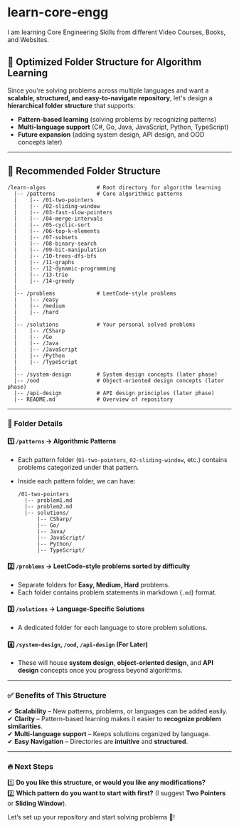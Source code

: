 # learn-core-engg

I am learning Core Engineering Skills from different Video Courses, Books, and Websites.

## **🚀 Optimized Folder Structure for Algorithm Learning**

Since you're solving problems across multiple languages and want a **scalable, structured, and easy-to-navigate repository**, let's design a **hierarchical folder structure** that supports:

- **Pattern-based learning** (solving problems by recognizing patterns)
- **Multi-language support** (C#, Go, Java, JavaScript, Python, TypeScript)
- **Future expansion** (adding system design, API design, and OOD concepts later)

---

## **📁 Recommended Folder Structure**

```text
/learn-algos                # Root directory for algorithm learning
  |-- /patterns             # Core algorithmic patterns
  |    |-- /01-two-pointers
  |    |-- /02-sliding-window
  |    |-- /03-fast-slow-pointers
  |    |-- /04-merge-intervals
  |    |-- /05-cyclic-sort
  |    |-- /06-top-k-elements
  |    |-- /07-subsets
  |    |-- /08-binary-search
  |    |-- /09-bit-manipulation
  |    |-- /10-trees-dfs-bfs
  |    |-- /11-graphs
  |    |-- /12-dynamic-programming
  |    |-- /13-trie
  |    |-- /14-greedy
  |
  |-- /problems             # LeetCode-style problems
  |    |-- /easy
  |    |-- /medium
  |    |-- /hard
  |
  |-- /solutions            # Your personal solved problems
  |    |-- /CSharp
  |    |-- /Go
  |    |-- /Java
  |    |-- /JavaScript
  |    |-- /Python
  |    |-- /TypeScript
  |
  |-- /system-design        # System design concepts (later phase)
  |-- /ood                  # Object-oriented design concepts (later phase)
  |-- /api-design           # API design principles (later phase)
  |-- README.md             # Overview of repository
```

---

### **📌 Folder Details**

#### **1️⃣ `/patterns` → Algorithmic Patterns**

- Each pattern folder (`01-two-pointers`, `02-sliding-window`, etc.) contains problems categorized under that pattern.
- Inside each pattern folder, we can have:

  ```text
  /01-two-pointers
    |-- problem1.md
    |-- problem2.md
    |-- solutions/
        |-- CSharp/
        |-- Go/
        |-- Java/
        |-- JavaScript/
        |-- Python/
        |-- TypeScript/
  ```

#### **2️⃣ `/problems` → LeetCode-style problems sorted by difficulty**

- Separate folders for **Easy, Medium, Hard** problems.
- Each folder contains problem statements in markdown (`.md`) format.

#### **3️⃣ `/solutions` → Language-Specific Solutions**

- A dedicated folder for each language to store problem solutions.

#### **4️⃣ `/system-design`, `/ood`, `/api-design` (For Later)**

- These will house **system design**, **object-oriented design**, and **API design** concepts once you progress beyond algorithms.

---

### **✅ Benefits of This Structure**

✔ **Scalability** – New patterns, problems, or languages can be added easily.  
✔ **Clarity** – Pattern-based learning makes it easier to **recognize problem similarities**.  
✔ **Multi-language support** – Keeps solutions organized by language.  
✔ **Easy Navigation** – Directories are **intuitive** and **structured**.

---

### **🔥 Next Steps**

1️⃣ **Do you like this structure, or would you like any modifications?**  
2️⃣ **Which pattern do you want to start with first?** (I suggest **Two Pointers** or **Sliding Window**).

Let’s set up your repository and start solving problems 🚀!
